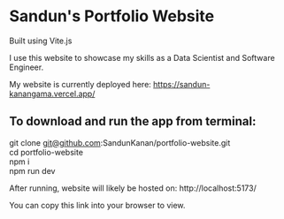 # Sandun's Portfolio Website
Built using Vite.js

I use this website to showcase my skills as a Data Scientist and Software Engineer.

My website is currently deployed here:
https://sandun-kanangama.vercel.app/


## To download and run the app from terminal:
git clone git@github.com:SandunKanan/portfolio-website.git\
cd portfolio-website\
npm i\
npm run dev

After running, website will likely be hosted on:
http://localhost:5173/

You can copy this link into your browser to view.
